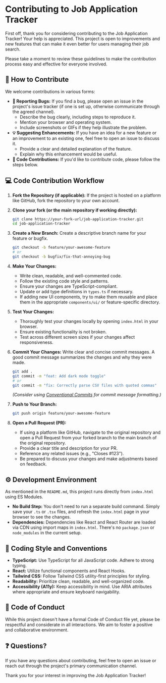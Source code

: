 
# Contributing to Job Application Tracker

First off, thank you for considering contributing to the Job Application Tracker! Your help is appreciated. This project is open to improvements and new features that can make it even better for users managing their job search.

Please take a moment to review these guidelines to make the contribution process easy and effective for everyone involved.

## 💬 How to Contribute

We welcome contributions in various forms:

*   **🐛 Reporting Bugs:** If you find a bug, please open an issue in the project's issue tracker (if one is set up, otherwise communicate through the agreed channel).
    *   Describe the bug clearly, including steps to reproduce it.
    *   Mention your browser and operating system.
    *   Include screenshots or GIFs if they help illustrate the problem.
*   **💡 Suggesting Enhancements:** If you have an idea for a new feature or an improvement to an existing one, feel free to open an issue to discuss it.
    *   Provide a clear and detailed explanation of the feature.
    *   Explain why this enhancement would be useful.
*   **📝 Code Contributions:** If you'd like to contribute code, please follow the steps below.

## 💻 Code Contribution Workflow

1.  **Fork the Repository (if applicable):**
    If the project is hosted on a platform like GitHub, fork the repository to your own account.

2.  **Clone your fork (or the main repository if working directly):**
    ```bash
    git clone https://your-fork-url/job-application-tracker.git
    cd job-application-tracker
    ```

3.  **Create a New Branch:**
    Create a descriptive branch name for your feature or bugfix.
    ```bash
    git checkout -b feature/your-awesome-feature
    # or
    git checkout -b bugfix/fix-that-annoying-bug
    ```

4.  **Make Your Changes:**
    *   Write clean, readable, and well-commented code.
    *   Follow the existing code style and patterns.
    *   Ensure your changes are TypeScript-compliant.
    *   Update or add type definitions in `types.ts` if necessary.
    *   If adding new UI components, try to make them reusable and place them in the appropriate `components/ui/` or feature-specific directory.

5.  **Test Your Changes:**
    *   Thoroughly test your changes locally by opening `index.html` in your browser.
    *   Ensure existing functionality is not broken.
    *   Test across different screen sizes if your changes affect responsiveness.

6.  **Commit Your Changes:**
    Write clear and concise commit messages. A good commit message summarizes the changes and why they were made.
    ```bash
    git add .
    git commit -m "feat: Add dark mode toggle"
    # or
    git commit -m "fix: Correctly parse CSV files with quoted commas"
    ```
    *(Consider using [Conventional Commits](https://www.conventionalcommits.org/) for commit message formatting.)*

7.  **Push to Your Branch:**
    ```bash
    git push origin feature/your-awesome-feature
    ```

8.  **Open a Pull Request (PR):**
    *   If using a platform like GitHub, navigate to the original repository and open a Pull Request from your forked branch to the main branch of the original repository.
    *   Provide a clear title and description for your PR.
    *   Reference any related issues (e.g., "Closes #123").
    *   Be prepared to discuss your changes and make adjustments based on feedback.

## ⚙️ Development Environment

As mentioned in the `README.md`, this project runs directly from `index.html` using ES Modules.

*   **No Build Step:** You don't need to run a separate build command. Simply save your `.ts` or `.tsx` files, and refresh the `index.html` page in your browser to see the changes.
*   **Dependencies:** Dependencies like React and React Router are loaded via CDN using import maps in `index.html`. There's no `package.json` or `node_modules` in the current setup.

## 🎨 Coding Style and Conventions

*   **TypeScript:** Use TypeScript for all JavaScript code. Adhere to strong typing.
*   **React:** Utilize functional components and React Hooks.
*   **Tailwind CSS:** Follow Tailwind CSS utility-first principles for styling.
*   **Readability:** Prioritize clean, readable, and well-organized code.
*   **Accessibility (A11y):** Keep accessibility in mind. Use ARIA attributes where appropriate and ensure keyboard navigability.

## 📜 Code of Conduct

While this project doesn't have a formal Code of Conduct file yet, please be respectful and considerate in all interactions. We aim to foster a positive and collaborative environment.

## ❓ Questions?

If you have any questions about contributing, feel free to open an issue or reach out through the project's primary communication channel.

Thank you for your interest in improving the Job Application Tracker!
